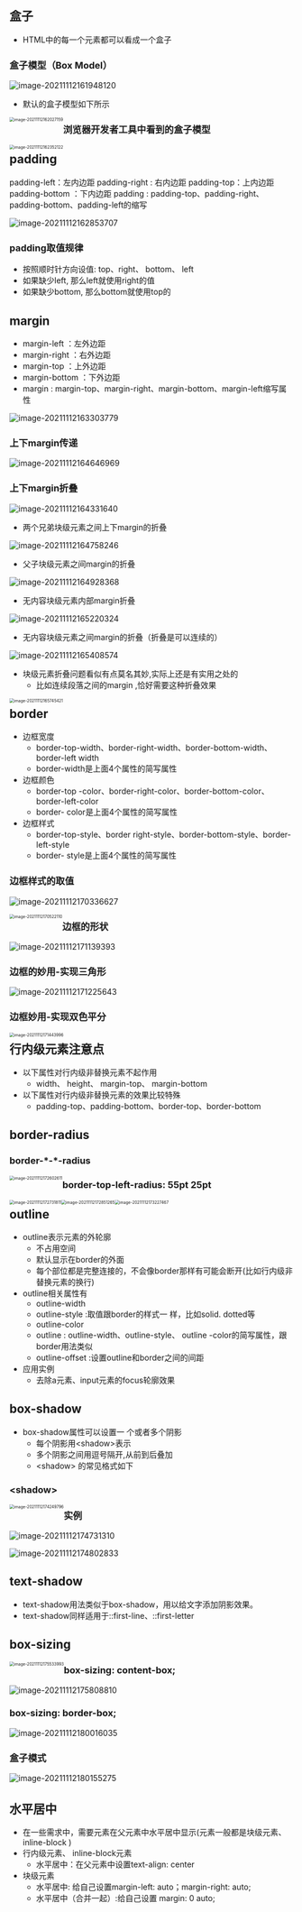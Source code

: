 ## 盒子

- HTML中的每一个元素都可以看成一个盒子

### 盒子模型（Box Model）

![image-20211112161948120](images/image-20211112161948120.png)

- 默认的盒子模型如下所示

<img src="images/image-20211112162027159.png" alt="image-20211112162027159" style="zoom:50%;float:left" />

### 浏览器开发者工具中看到的盒子模型

<img src="images/image-20211112162352122.png" alt="image-20211112162352122" style="zoom:50%;float:left" />

## padding

padding-left：左内边距
padding-right : 右内边距
padding-top：上内边距
padding-bottom ：下内边距
padding : padding-top、padding-right、padding-bottom、padding-left的缩写

![image-20211112162853707](images/image-20211112162853707.png)

### padding取值规律

- 按照顺时针方向设值: top、right、 bottom、 left
- 如果缺少left, 那么left就使用right的值
- 如果缺少bottom, 那么bottom就使用top的

## margin

- margin-left ：左外边距
- margin-right ：右外边距
- margin-top ：上外边距
- margin-bottom ：下外边距
- margin : margin-top、margin-right、margin-bottom、margin-left缩写属性

![image-20211112163303779](images/image-20211112163303779.png)

### 上下margin传递

![image-20211112164646969](images/image-20211112164646969.png)

### 上下margin折叠

![image-20211112164331640](images/image-20211112164331640.png)

- 两个兄弟块级元素之间上下margin的折叠

![image-20211112164758246](images/image-20211112164758246.png)

- 父子块级元素之间margin的折叠

![image-20211112164928368](images/image-20211112164928368.png)

- 无内容块级元素内部margin折叠

![image-20211112165220324](images/image-20211112165220324.png)

- 无内容块级元素之间margin的折叠（折叠是可以连续的）

![image-20211112165408574](images/image-20211112165408574.png)

- 块级元素折叠问题看似有点莫名其妙,实际上还是有实用之处的
  - 比如连续段落之间的margin ,恰好需要这种折叠效果

<img src="images/image-20211112165745421.png" alt="image-20211112165745421" style="zoom:50%;float:left" />

## border

- 边框宽度
  - border-top-width、border-right-width、border-bottom-width、border-left width
  - border-width是上面4个属性的简写属性
- 边框颜色
  - border-top -color、border-right-color、border-bottom-color、border-left-color
  - border- color是上面4个属性的简写属性
- 边框样式
  - border-top-style、border right-style、border-bottom-style、border-left-style
  - border- style是上面4个属性的简写属性

### 边框样式的取值

![image-20211112170336627](images/image-20211112170336627.png)

<img src="images/image-20211112170522110.png" alt="image-20211112170522110" style="zoom:50%;float:left" />

### 边框的形状

![image-20211112171139393](images/image-20211112171139393.png)

### 边框的妙用-实现三角形

![image-20211112171225643](images/image-20211112171225643.png)

### 边框妙用-实现双色平分

<img src="images/image-20211112171443996.png" alt="image-20211112171443996" style="zoom:50%;float:left" />

## 行内级元素注意点

- 以下属性对行内级非替换元素不起作用
  - width、 height、 margin-top、 margin-bottom
- 以下属性对行内级非替换元素的效果比较特殊
  - padding-top、padding-bottom、border-top、border-bottom

## border-radius

### border-\*-\*-radius

<img src="images/image-20211112172602611.png" alt="image-20211112172602611" style="zoom:50%;float:left" />

### border-top-left-radius: 55pt 25pt

<img src="images/image-20211112172731811.png" alt="image-20211112172731811" style="zoom:50%;float:left" />

<img src="images/image-20211112172851265.png" alt="image-20211112172851265" style="zoom:50%;float:left" />

<img src="images/image-20211112173227467.png" alt="image-20211112173227467" style="zoom:50%;float:left" />

## outline

- outline表示元素的外轮廓
  - 不占用空间
  - 默认显示在border的外面
  - 每个部位都是完整连接的，不会像border那样有可能会断开(比如行内级非替换元素的换行)
- outline相关属性有
  - outline-width
  - outline-style :取值跟border的样式一 样，比如solid. dotted等
  - outline-color
  - outline : outline-width、outline-style、 outline -color的简写属性，跟border用法类似
  - outline-offset :设置outline和border之间的间距
- 应用实例
  - 去除a元素、input元素的focus轮廓效果

## box-shadow

- box-shadow属性可以设置一 个或者多个阴影
  - 每个阴影用\<shadow\>表示
  - 多个阴影之间用逗号隔开,从前到后叠加
  - \<shadow\> 的常见格式如下

### \<shadow\>

<img src="images/image-20211112174249796.png" alt="image-20211112174249796" style="zoom:50%;float:left" />

### 实例

![image-20211112174731310](images/image-20211112174731310.png)

![image-20211112174802833](images/image-20211112174802833.png)

## text-shadow

- text-shadow用法类似于box-shadow，用以给文字添加阴影效果。
- text-shadow同样适用于::first-line、::first-letter

## box-sizing

<img src="images/image-20211112175533993.png" alt="image-20211112175533993" style="zoom:50%;float:left" />

### box-sizing: content-box;

![image-20211112175808810](images/image-20211112175808810.png)

### box-sizing: border-box;

![image-20211112180016035](images/image-20211112180016035.png)

### 盒子模式

![image-20211112180155275](images/image-20211112180155275.png)

## 水平居中

- 在一些需求中，需要元素在父元素中水平居中显示(元素一般都是块级元素、 inline-block )
- 行内级元素、 inline-block元素
  - 水平居中：在父元素中设置text-align: center
- 块级元素
  - 水平居中: 给自己设置margin-left:  auto；margin-right: auto;
  - 水平居中（合并一起）:给自己设置 margin: 0 auto;

